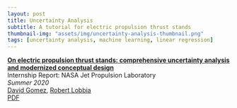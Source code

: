 ```yaml
---
layout: post
title: Uncertainty Analysis
subtitle: A tutorial for electric propulsion thrust stands
thumbnail-img: "assets/img/uncertainty-analysis-thumbnail.png"
tags: [uncertainty analysis, machine learning, linear regression]
--- 
```



[**On electric propulsion thrust stands: comprehensive uncertainty analysis and modernized conceptual design**](04-thrust-stand-uncertainty-analysis) \
Internship Report: NASA Jet Propulsion Laboratory \
*Summer 2020* \
[David Gomez](https://dbgomez94.github.io/), 
[Robert Lobbia](https://www.linkedin.com/in/lobbia/)
\
[PDF](/pdfs/uncertainty-analysis.pdf)